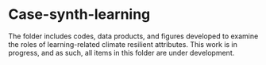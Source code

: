# Case-synth-learning

The folder includes codes, data products, and figures developed to examine the roles of learning-related climate resilient attributes. This work is in progress, and as such, all items in this folder are under development. 
